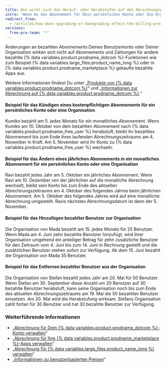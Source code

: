 ```yaml
---
title: Wie wirkt sich das Herauf- oder Herabstufen auf den Abrechnungsprozess aus?
intro: 'Wenn Du das Abonnement für Dein persönliches Konto oder die Organisation heraufstufst, werden die Änderungen unmittelbar gültig. Wenn Du Dein Abonnement herabstufst, werden die Änderungen zum Ende Deines aktuellen Abrechnungszeitraums wirksam.'
redirect_from:
  - /articles/how-does-upgrading-or-downgrading-affect-the-billing-process
versions:
  free-pro-team: '*'
---
```


Änderungen an bezahlten Abonnements Deines Benutzerkonto oder Deiner Organisation wirken sich nicht auf Abonnements und Zahlungen für andere bezahlte {% data variables.product.prodname_dotcom %}-Funktionen wie zum Beispiel {% data variables.large_files.product_name_long %} oder in {% data variables.product.prodname_marketplace %} gekaufte bezahlte Apps aus.

Weitere Informationen findest Du unter „[Produkte von {% data variables.product.prodname_dotcom %}](/articles/github-s-products)“ und „[Informationen zur Abrechnung auf {% data variables.product.prodname_dotcom %}](/articles/about-billing-on-github).“

#### Beispiel für das Kündigen eines kostenpflichtigen Abonnements für ein persönliches Konto oder eine Organisation

Kumiko bezahlt am 5. jedes Monats für ein monatliches Abonnement. Wenn Kumiko am 10. Oktober von dem bezahlten Abonnement nach {% data variables.product.prodname_free_user %} herabstuft, bleibt ihr bezahltes Abonnement bis zum Ende ihres laufenden Abrechnungszeitraums am 4. November in Kraft. Am 5. November wird ihr Konto zu {% data variables.product.prodname_free_user %} wechseln.

#### Beispiel für das Ändern eines jährlichen Abonnements in ein monatliches Abonnement für ein persönliches Konto oder eine Organisation

Ravi bezahlt jedes Jahr am 5. Oktober ein jährliches Abonnement. Wenn Ravi am 10. Dezember von der jährlichen auf die monatliche Abrechnung wechselt, bleibt sein Konto bis zum Ende des aktuellen Abrechnungszeitraums am 4. Oktober des folgenden Jahres beim jährlichen Abonnement. Am 5. Oktober des folgendes Jahres wird auf eine monatliche Abrechnung umgestellt. Ravis nächstes Abrechnungsdatum ist dann der 5. November.

#### Beispiel für das Hinzufügen bezahlter Benutzer zur Organisation

Die Organisation von Mada bezahlt am 15. jedes Monats für 25 Benutzer. Wenn Mada am 4. Juni zehn bezahlte Benutzer hinzufügt, wird ihrer Organisation umgehend ein anteiliger Betrag für zehn zusätzliche Benutzer für den Zeitraum vom 4. Juni bis zum 14. Juni in Rechnung gestellt und die zusätzlichen Benutzer stehen sofort zur Verfügung. Ab dem 15. Juni bezahlt die Organisation von Mada 35 Benutzer.

#### Beispiel für das Entfernen bezahlter Benutzer aus der Organisation

Die Organisation von Stefan bezahlt jedes Jahr am 20. Mai für 50 Benutzer. Wenn Stefan am 30. September diese Anzahl um 20 Benutzer auf 30 bezahlte Benutzer herabstuft, kann seine Organisation noch bis zum Ende des aktuellen Abrechnungszeitraums am 19. Mai die 50 bezahlten Benutzer einsetzen. Am 20. Mai wird die Herabstufung wirksam. Stefans Organisation zahlt fortan für 30 Benutzer und hat 30 bezahlte Benutzer zur Verfügung.

### Weiterführende Informationen

- „[Abrechnung für Dein {% data variables.product.prodname_dotcom %}-Konto verwalten](/articles/managing-billing-for-your-github-account)“
- „[Abrechnung für Ihre {% data variables.product.prodname_marketplace %}-Apps verwalten](/articles/managing-billing-for-github-marketplace-apps)“
- „[Abrechnung für {% data variables.large_files.product_name_long %} verwalten](/articles/managing-billing-for-git-large-file-storage)“
- „[Informationen zu benutzerbasierten Preisen](/articles/about-per-user-pricing)“

